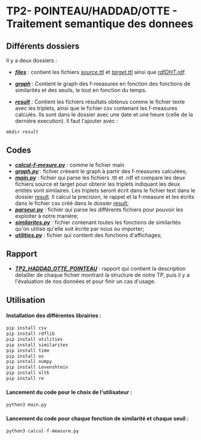 # TP2- POINTEAU/HADDAD/OTTE - Traitement semantique des donnees


## Différents dossiers

Il y a deux dossiers : 

 * [***files***](https://github.com/Gaby269/TP2-POINTEAU-HADDAD-OTTE_Traitement-semantique-des-donnees/tree/main/files) : contient les fichiers [_source.ttl_](https://github.com/Gaby269/TP2-POINTEAU-HADDAD-OTTE_Traitement-semantique-des-donnees/blob/main/files/source.ttl) et [_target.ttl_](https://github.com/Gaby269/TP2-POINTEAU-HADDAD-OTTE_Traitement-semantique-des-donnees/blob/main/files/target.ttl) ainsi que [_rdfDHT.rdf_](https://github.com/Gaby269/TP2-POINTEAU-HADDAD-OTTE_Traitement-semantique-des-donnees/blob/main/files/refDHT.rdf).
 
 * [***graph***](https://github.com/Gaby269/TP2-POINTEAU-HADDAD-OTTE_Traitement-semantique-des-donnees/tree/main/graph) : Contient le graph des f-measures en fonction des fonctions de similarités et des seuils, le tout en fonction du temps.
   
 * [***result***](https://github.com/Gaby269/TP2-POINTEAU-HADDAD-OTTE_Traitement-semantique-des-donnees/tree/main/results) : Contient les fichiers résultats obtenus comme le fichier texte avec les triplets, ainsi que le fichier csv contenant les f-measures calculés. Ils sont dans le dossier avec une date et une heure (celle de la dernière execution). Il faut l'ajouter avec :
 ```
 mkdir result
 ```


## Codes

* [***calcul-f-mesure.py***](https://github.com/Gaby269/TP2-POINTEAU-HADDAD-OTTE_Traitement-semantique-des-donnees/blob/main/calcul-f-mesure.py) : comme le fichier main 
* [***graph.py***](https://github.com/Gaby269/TP2-POINTEAU-HADDAD-OTTE_Traitement-semantique-des-donnees/blob/main/graph.py) : fichier créeant le graph à partir des f-measures calculées;
* [***main.py***](https://github.com/Gaby269/TP2-POINTEAU-HADDAD-OTTE_Traitement-semantique-des-donnees/blob/main/main.py) : fichier qui parse les fichiers .ttl et .rdf et compare les deux fichiers source et target pour obtenir les triplets indiquant les deux entités sont similaires. Les triplets seront écrit dans le fichier text dans le dossier [result](https://github.com/Gaby269/TP2-POINTEAU-HADDAD-OTTE_Traitement-semantique-des-donnees/tree/main/result). Il calcul la precision, le rappel et la f-measure et les écrits dans le fichier csv créé dans le dossier [result](https://github.com/Gaby269/TP2-POINTEAU-HADDAD-OTTE_Traitement-semantique-des-donnees/tree/main/result);
* [***parseur.py***](https://github.com/Gaby269/TP2-POINTEAU-HADDAD-OTTE_Traitement-semantique-des-donnees/blob/main/parseur.py) : fichier qui parse les différents fichiers pour pouvoir les exploiter à notre manière;
* [***similarites.py***](https://github.com/Gaby269/TP2-POINTEAU-HADDAD-OTTE_Traitement-semantique-des-donnees/blob/main/similarites.py) : fichier contenant toutes les fonctions de similarités qu'on utilise qu'elle soit écrite par nous ou importer;
* [***utilities.py***](https://github.com/Gaby269/TP2-POINTEAU-HADDAD-OTTE_Traitement-semantique-des-donnees/blob/main/utilities.py) : fichier qui contient des fonctions d'affichages;

## Rapport
* [***TP2_HADDAD_OTTE_POINTEAU***](https://github.com/Gaby269/TP2-POINTEAU-HADDAD-OTTE_Traitement-semantique-des-donnees/blob/main/TP2_HADDAD_OTTE_POINTEAU.pdf) : rapport qui contient la description detailler de chaque fichier montrant la structure de notre TP, puis il y a l'évaluation de nos données et pour finir un cas d'usage.

## Utilisation

#### Installation des différentes librairies : 

```python
pip install csv
pip install rdflib
pip install utilities
pip install similarites
pip install time
pip install os
pip install numpy
pip install Levenshtein
pip install nltk
pip install re
```

#### Lancement du code pour le choix de l'utilisateur : 

```python
python3 main.py
```

#### Lancement du code pour chaque fonction de similarité et chaque seuil : 

```python
python3 calcul-f-measure.py
```
